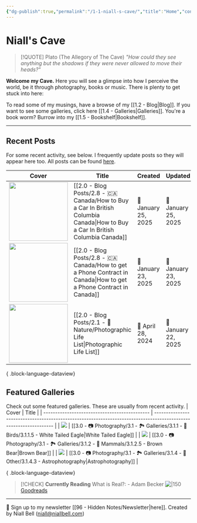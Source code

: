 ```yaml
---
{"dg-publish":true,"permalink":"/1-1-niall-s-cave/","title":"Home","contentClasses":"cards cards-cols-3 cards-cover cards-cover-no-border cards-title-hide-icons","tags":["gardenEntry"],"noteIcon":null,"created":"2024-04-07T13:59:11.083-07:00","updated":"2025-01-25T22:57:36.816-08:00"}
---
```


# Niall's Cave

> [!QUOTE] Plato (The Allegory of The Cave)
> *"How could they see anything but the shadows if they were never allowed to move their heads?"*

**Welcome my Cave.** Here you will see a glimpse into how I perceive the world, be it through photography, books or music. There is plenty to get stuck into here:

To read some of my musings, have a browse of my [[1.2 - Blog\|Blog]].
If you want to see some galleries, click here [[1.4 - Galleries\|Galleries]].
You're a book worm? Burrow into my [[1.5 - Bookshelf\|Bookshelf]].

---

## Recent Posts

For some recent activity, see below. I frequently update posts so they will appear here too. All posts can be found [here](https://niallbell.com/blog).

| Cover                                                               | Title                                                                                                                              | Created             | Updated             | Type         | Tags                                              |
| ------------------------------------------------------------------- | ---------------------------------------------------------------------------------------------------------------------------------- | ------------------- | ------------------- | ------------ | ------------------------------------------------- |
| <img src='https://i.imgur.com/oiwPNEa.jpeg' style='height:160px;'/> | [[2.0 - Blog Posts/2.8 - 🇨🇦 Canada/How to Buy a Car In British Columbia Canada\|How to Buy a Car In British Columbia Canada]] | 📅 January 25, 2025 | 🔄 January 25, 2025 | 💭 Blog Post | #canada #travel #IEC #car #auto #vehicle          |
| <img src='https://i.imgur.com/V9XRV4A.jpeg' style='height:160px;'/> | [[2.0 - Blog Posts/2.8 - 🇨🇦 Canada/How to get a Phone Contract in Canada\|How to get a Phone Contract in Canada]]             | 📅 January 23, 2025 | 🔄 January 23, 2025 | 💭 Blog Post | #canada #travel #IEC #phone #phoneplan            |
| <img src='https://i.imgur.com/urbFltC.jpeg' style='height:160px;'/> | [[2.0 - Blog Posts/2.1 - 🌱Nature/Photographic Life List\|Photographic Life List]]                                              | 📅 April 28, 2024   | 🔄 January 22, 2025 | 💭 Blog Post | #photography #nature #lifelist #wildlife #birding |

{ .block-language-dataview}

## Featured Galleries

Check out some featured galleries. These are usually from recent activity.
| Cover                                         | Title                                                                                                             |
| --------------------------------------------- | ----------------------------------------------------------------------------------------------------------------- |
| <img src='https://i.imgur.com/1COPsvs.png'/>  | [[3.0 - 📷 Photography/3.1 - 🏞️ Galleries/3.1.1 - 🦅 Birds/3.1.1.5 - White Tailed Eagle\|White Tailed Eagle]] |
| <img src='https://i.imgur.com/Tip0k1n.jpg'/>  | [[3.0 - 📷 Photography/3.1 - 🏞️ Galleries/3.1.2 - 🐯 Mammals/3.1.2.5 - Brown Bear\|Brown Bear]]               |
| <img src='https://i.imgur.com/Jzcv1Jl.jpeg'/> | [[3.0 - 📷 Photography/3.1 - 🏞️ Galleries/3.1.4 - 🚀 Other/3.1.4.3 - Astrophotography\|Astrophotography]]     |

{ .block-language-dataview}


>[!CHECK] **Currently Reading**
>What is Real?:  - Adam Becker
>![|150](https://images-na.ssl-images-amazon.com/images/S/compressed.photo.goodreads.com/books/1500753932i/35604796.jpg)
>[Goodreads](https://www.goodreads.com/book/show/35604796-what-is-real?)


---
📧 Sign up to my newsletter [[96 - Hidden Notes/Newsletter\|here]].
Created by Niall Bell (niall@niallbell.com)

